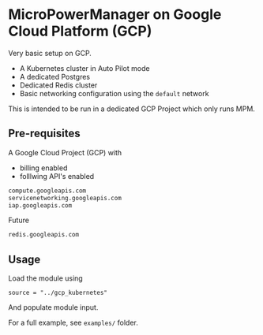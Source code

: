 # MicroPowerManager on Google Cloud Platform (GCP)

Very basic setup on GCP.

- A Kubernetes cluster in Auto Pilot mode
- A dedicated Postgres
- Dedicated Redis cluster
- Basic networking configuration using the `default` network

This is intended to be run in a dedicated GCP Project which only runs MPM.

## Pre-requisites

A Google Cloud Project (GCP) with

- billing enabled
- folllwing API's enabled

```sh
compute.googleapis.com
servicenetworking.googleapis.com
iap.googleapis.com
```

Future

```sh
redis.googleapis.com
```

## Usage

Load the module using

```hcl
source = "../gcp_kubernetes"
```

And populate module input.

For a full example, see `examples/` folder.

